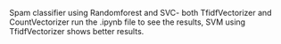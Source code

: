 Spam classifier using Randomforest and SVC- both TfidfVectorizer and CountVectorizer
run the .ipynb file to see the results, SVM using TfidfVectorizer shows better results.
